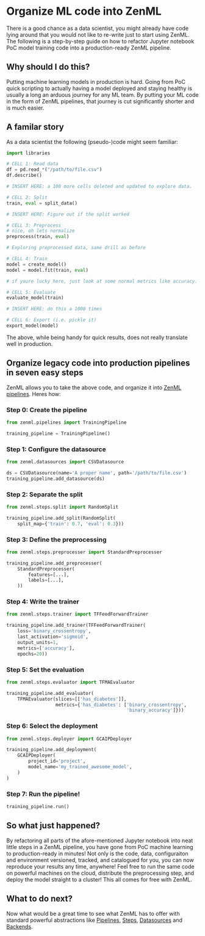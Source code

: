 # Organize ML code into ZenML
There is a good chance as a data scientist, you might already have code lying around that you would not like to re-write just 
to start using ZenML. The following is a step-by-step guide on how to refactor Jupyter notebook PoC model training code into a 
production-ready ZenML pipeline.

## Why should I do this?
Putting machine learning models in production is hard. Going from PoC quick scripting to actually having a model 
deployed and staying healthy is usually a long an arduous journey for any ML team. By putting your ML code in the form 
of ZenML pipelines, that journey is cut significantly shorter and is much easier.

## A familar story
As a data scientist the following (pseudo-)code might seem familiar:

```python
import libraries

# CELL 1: Read data
df = pd.read_*("/path/to/file.csv")
df.describe()

# INSERT HERE: a 100 more cells deleted and updated to explore data.

# CELL 2: Split
train, eval = split_data()

# INSERT HERE: Figure out if the split worked

# CELL 3: Preprocess
# nice, oh lets normalize
preprocess(train, eval)

# Exploring preprocessed data, same drill as before

# CELL 4: Train
model = create_model()
model = model.fit(train, eval)

# if youre lucky here, just look at some normal metrics like accuracy. otherwise:

# CELL 5: Evaluate
evaluate_model(train)

# INSERT HERE: do this a 1000 times

# CELL 6: Export (i.e. pickle it)
export_model(model)
```
The above, while being handy for quick results, does not really translate well in production. 

## Organize legacy code into production pipelines in seven easy steps
ZenML allows you to take the above code, and organize it into [ZenML pipelines](../pipelines/what-is-a-pipeline.md). Heres how:

### Step 0: Create the pipeline

```python
from zenml.pipelines import TrainingPipeline

training_pipeline = TrainingPipeline()
```

### Step 1: Configure the datasource

```python
from zenml.datasources import CSVDatasource

ds = CSVDatasource(name='A proper name', path='/path/to/file.csv')
training_pipeline.add_datasource(ds)
```

### Step 2: Separate the split

```python
from zenml.steps.split import RandomSplit

training_pipeline.add_split(RandomSplit(
    split_map={'train': 0.7, 'eval': 0.3}))
```

### Step 3: Define the preprocessing

```python
from zenml.steps.preprocesser import StandardPreprocesser

training_pipeline.add_preprocesser(
    StandardPreprocesser(
        features=[...],
        labels=[...],
    ))
```

### Step 4: Write the trainer

```python
from zenml.steps.trainer import TFFeedForwardTrainer

training_pipeline.add_trainer(TFFeedForwardTrainer(
    loss='binary_crossentropy',
    last_activation='sigmoid',
    output_units=1,
    metrics=['accuracy'],
    epochs=20))
```

### Step 5: Set the evaluation

```python
from zenml.steps.evaluator import TFMAEvaluator

training_pipeline.add_evaluator(
    TFMAEvaluator(slices=[['has_diabetes']],
                  metrics={'has_diabetes': ['binary_crossentropy',
                                            'binary_accuracy']}))
```

### Step 6: Select the deployment

```python
from zenml.steps.deployer import GCAIPDeployer

training_pipeline.add_deployment(
    GCAIPDeployer(
        project_id='project',
        model_name='my_trained_awesome_model',
    )
)
```

### Step 7: Run the pipeline!
```python
training_pipeline.run()
```

## So what just happened?
By refactoring all parts of the afore-mentioned Jupyter notebook into neat little steps in a ZenML pipeline, you have gone from PoC machine learning to 
production-ready in minutes! Not only is the code, data, configuraiton and environment versioned, tracked, and catalogued for you, you can now reproduce 
your results any time, anywhere! Feel free to run the same code on powerful machines on the cloud, distribute the preprocessing step, and deploy the model 
straight to a cluster! This all comes for free with ZenML.

## What to do next?
Now what would be a great time to see what ZenML has to offer with standard powerful abstractions like [Pipelines](../pipelines/what-is-a-pipeline.md), 
[Steps](../steps/what-is-a-step.md), [Datasources](../datasources/what-is-a-datasource.md) and [Backends](../backends/what-is-a-backend.md).
